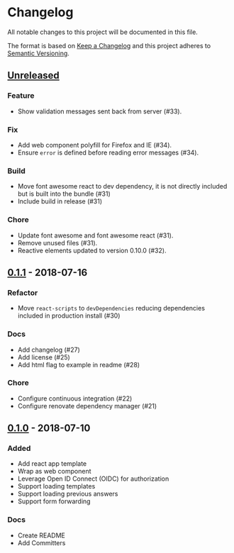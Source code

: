 # Changelog

All notable changes to this project will be documented in this file.

The format is based on [Keep a Changelog](http://keepachangelog.com/en/1.0.0/)
and this project adheres to [Semantic Versioning](http://semver.org/spec/v2.0.0.html).

## [Unreleased][]

### Feature

- Show validation messages sent back from server (#33).

### Fix

- Add web component polyfill for Firefox and IE (#34).
- Ensure `error` is defined before reading error messages (#34).

### Build

- Move font awesome react to dev dependency, it is not directly included but is built into the bundle (#31)
- Include build in release (#31)

### Chore

- Update font awesome and font awesome react (#31).
- Remove unused files (#31).
- Reactive elements updated to version 0.10.0 (#32).

## [0.1.1][] - 2018-07-16

### Refactor

- Move `react-scripts` to `devDependencies` reducing dependencies included in production install (#30)

### Docs

- Add changelog (#27)
- Add license (#25)
- Add html flag to example in readme (#28)

### Chore

- Configure continuous integration (#22)
- Configure renovate dependency manager (#21)

## [0.1.0][] - 2018-07-10

### Added

- Add react app template
- Wrap as web component
- Leverage Open ID Connect (OIDC) for authorization
- Support loading templates
- Support loading previous answers
- Support form forwarding

### Docs

- Create README
- Add Committers

[unreleased]: https://github.com/uPortal-contrib/form-builder/compare/v0.1.1...HEAD
[0.1.1]: https://github.com/uPortal-contrib/form-builder/compare/v0.1.0...v0.1.1
[0.1.0]: https://github.com/uPortal-contrib/form-builder/compare/bc446238d1735b424bd2a004d9b737c380592b2e...v0.1.0
